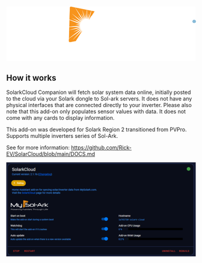 ![](https://github.com/Rick-EV/SolarkCloud/blob/maicn/logo.png)


## How it works
SolarkCloud Companion will fetch solar system data online, initially posted to the cloud via your Solark dongle to Sol-ark servers. It does not have any physical interfaces that are connected directly to your inverter. 
Please also note that this add-on only populates sensor values with data. It does not come with any cards to display information.

This add-on was developed for Solark Region 2 transitioned from PVPro. Supports multiple inverters series of Sol-Ark.

See for more information: https://github.com/Rick-EV/SolarCloud/blob/main/DOCS.md

![](https://github.com/Rick-EV/SolarkCloud/blob/main/solarkstarted.png)
